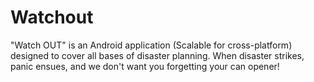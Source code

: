 # Watchout
"Watch OUT" is an Android application (Scalable for cross-platform) designed to cover all bases of disaster planning. When disaster strikes, panic ensues, and we don't want you forgetting your can opener!

